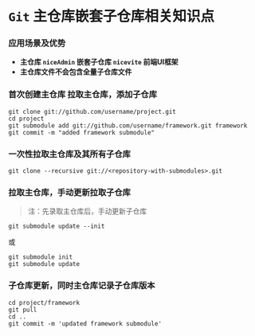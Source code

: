 # `Git` 主仓库嵌套子仓库相关知识点

### 应用场景及优势

- **主仓库 `niceAdmin` 嵌套子仓库 `nicevite` 前端UI框架**
- **主仓库文件不会包含全量子仓库文件**

### **首次创建主仓库** 拉取主仓库，添加子仓库

```
git clone git://github.com/username/project.git
cd project
git submodule add git://github.com/username/framework.git framework
git commit -m "added framework submodule"
```

### **一次性拉取主仓库及其所有子仓库**

```
git clone --recursive git://<repository-with-submodules>.git
```

### **拉取主仓库，手动更新拉取子仓库**

> 注：先录取主仓库后，手动更新子仓库

```
git submodule update --init
```

或

```
git submodule init
git submodule update
```

### **子仓库更新，同时主仓库记录子仓库版本**

```
cd project/framework
git pull
cd ..
git commit -m 'updated framework submodule'
```